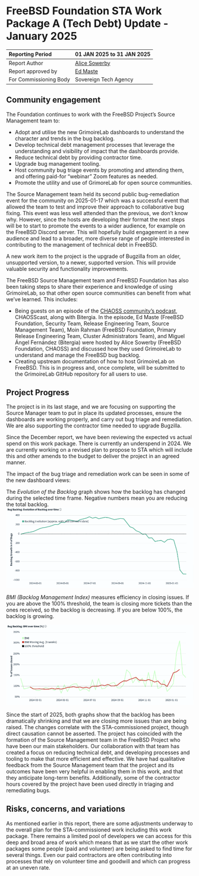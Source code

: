 # FreeBSD Foundation STA Work Package A (Tech Debt) Update \- January 2025

| Reporting Period | 01 JAN 2025 to 31 JAN 2025 |
| :---- | :---- |
| Report Author | [Alice Sowerby](mailto:alice@freebsdfoundation.org) |
| Report approved by | [Ed Maste](mailto:emaste@freebsdfoundation.org) |
| For Commissioning Body | Sovereign Tech Agency |

## Community engagement

The Foundation continues to work with the FreeBSD Project’s Source Management team to:

* Adopt and utilise the new GrimoireLab dashboards to understand the character and trends in the bug backlog.  
* Develop technical debt management processes that leverage the understanding and visibility of impact that the dashboards provide.   
* Reduce technical debt by providing contractor time.   
* Upgrade bug management tooling.  
* Host community bug triage events by promoting and attending them, and offering paid-for “webinar” Zoom features as needed.  
* Promote the utility and use of GrimoreLab for open source communities.

The Source Management team held its second public bug-remediation event for the community on 2025-01-17 which was a successful event that allowed the team to test and improve their approach to collaborative bug fixing. This event was less well attended than the previous, we don’t know why. However, since the hosts are developing their format the next steps will be to start to promote the events to a wider audience, for example on the FreeBSD Discord server. This will hopefully build engagement in a new audience and lead to a broader, more diverse range of people interested in contributing to the management of technical debt in FreeBSD.

A new work item to the project is the upgrade of Bugzilla from an older, unsupported version, to a newer, supported version. This will provide valuable security and functionality improvements.

The FreeBSD Source Management team and FreeBSD Foundation has also been taking steps to share their experience and knowledge of using GrimoireLab, so that other open source communities can benefit from what we’ve learned. This includes:

* Being guests on an episode of the [CHAOSS community’s podcast](https://podcast.chaoss.community/103), CHAOSScast, along with Bitergia.  In the episode, Ed Maste (FreeBSD Foundation, Security Team, Release Engineering Team, Source Management Team), Moin Rahman (FreeBSD Foundation, Primary Release Engineering Team, Cluster Administrators Team), and Miguel Ángel Fernández (Bitergia) were hosted by Alice Sowerby (FreeBSD Foundation, CHAOSS) and discussed how they used GrimoireLab to understand and manage the FreeBSD bug backlog.   
* Creating upstream documentation of how to host GrimoireLab on FreeBSD. This is in progress and, once complete, will be submitted to the GrimoireLab GitHub repository for all users to use. 

## Project Progress

The project is in its last stage, and we are focusing on supporting the Source Manager team to put in place its updated processes, ensure the dashboards are working properly, and carry out bug triage and remediation. We are also supporting the contractor time needed to upgrade Bugzilla. 

Since the December report, we have been reviewing the expected vs actual spend on this work package. There is currently an underspend in 2024\. We are currently working on a revised plan to propose to STA which will include this and other amends to the budget to deliver the project in an agreed manner.

The impact of the bug triage and remediation work can be seen in some of the new dashboard views:

The *Evolution of the Backlog* graph shows how the backlog has changed during the selected time frame. Negative numbers mean you are reducing the total backlog.  
![Evolution of the Backlog](images/2025-01-image1.png)

*BMI (Backlog Management Index)* measures efficiency in closing issues. If you are above the 100% threshold, the team is closing more tickets than the ones received, so the backlog is decreasing. If you are below 100%, the backlog is growing.

![Backlog Management Index](images/2025-01-image2.png)

Since the start of 2025, both graphs show that the backlog has been dramatically shrinking and that we are closing more issues than are being raised. The changes correlate with the STA-commissioned project, though direct causation cannot be asserted. The project has coincided with the formation of the Source Management team in the FreeBSD Project who have been our main stakeholders. Our collaboration with that team has created a focus on reducing technical debt, and developing processes and tooling to make that more efficient and effective. We have had qualitative feedback from the Source Management team that the project and its outcomes have been very helpful in enabling them in this work, and that they anticipate long-term benefits. Additionally, some of the contractor hours covered by the project have been used directly in triaging and remediating bugs.

## Risks, concerns, and variations

As mentioned earlier in this report, there are some adjustments underway to the overall plan for the STA-commissioned work including this work package. There remains a limited pool of developers we can access for this deep and broad area of work which means that as we start the other work packages some people (paid and volunteer) are being asked to find time for several things. Even our paid contractors are often contributing into processes that rely on volunteer time and goodwill and which can progress at an uneven rate. 